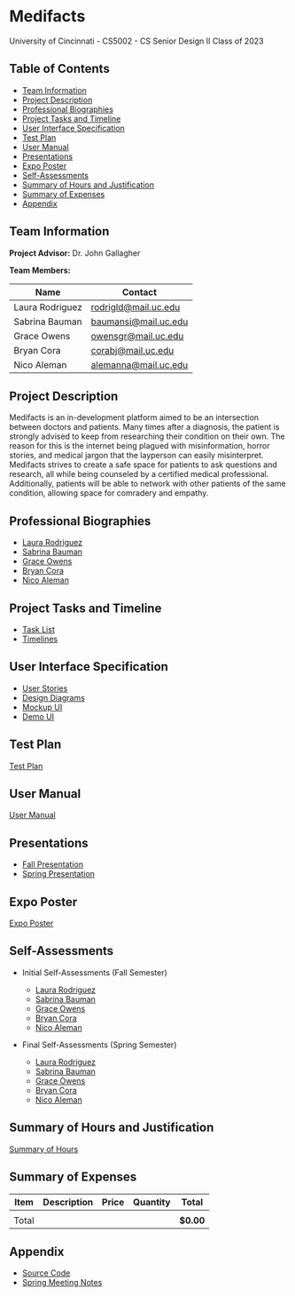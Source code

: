 # Medifacts

University of Cincinnati - CS5002 - CS Senior Design II
Class of 2023

## Table of Contents

- [Team Information](https://github.com/brinwiththevlin/medifacts/blob/main/README.md#team-information)
- [Project Description](https://github.com/brinwiththevlin/medifacts/blob/main/README.md#project-description)
- [Professional Biographies](https://github.com/brinwiththevlin/medifacts/blob/main/README.md#professional-biographies)
- [Project Tasks and Timeline](https://github.com/brinwiththevlin/medifacts/blob/main/README.md#project-tasks-and-timeline)
- [User Interface Specification](https://github.com/brinwiththevlin/medifacts/blob/main/README.md#user-interface-specification)
- [Test Plan](https://github.com/brinwiththevlin/medifacts/blob/main/README.md#test-plan)
- [User Manual](https://github.com/brinwiththevlin/medifacts/blob/main/README.md#user-manual)
- [Presentations](https://github.com/brinwiththevlin/medifacts/blob/main/README.md#presentations)
- [Expo Poster](https://github.com/brinwiththevlin/medifacts/blob/main/README.md#expo-poster)
- [Self-Assessments](https://github.com/brinwiththevlin/medifacts/blob/main/README.md#self-assessments)
- [Summary of Hours and Justification](https://github.com/brinwiththevlin/medifacts/blob/main/README.md#summary-of-hours-and-justification)
- [Summary of Expenses](https://github.com/brinwiththevlin/medifacts/blob/main/README.md#summary-of-expenses)
- [Appendix](https://github.com/brinwiththevlin/medifacts/blob/main/README.md#appendix)

## Team Information

**Project Advisor:** Dr. John Gallagher

**Team Members:**

| Name        | Contact              |
| ----------- | -------------------- |
| Laura Rodriguez | rodrigld@mail.uc.edu |
| Sabrina Bauman  | baumansi@mail.uc.edu |
| Grace Owens     | owensgr@mail.uc.edu  |
| Bryan Cora      | corabj@mail.uc.edu   |
| Nico Aleman     | alemanna@mail.uc.edu |

## Project Description

Medifacts is an in-development platform aimed to be an intersection between doctors and patients. Many times after a diagnosis, the patient is strongly advised to keep from researching their condition on their own. The reason for this is the internet being plagued with misinformation, horror stories, and medical jargon that the layperson can easily misinterpret. Medifacts strives to create a safe space for patients to ask questions and research, all while being counseled by a certified medical professional. Additionally, patients will be able to network with other patients of the same condition, allowing space for comradery and empathy.

## Professional Biographies

- [Laura Rodriguez](https://github.com/brinwiththevlin/medifacts/blob/main/professional-bios/Bauman_project.md)
- [Sabrina Bauman](https://github.com/brinwiththevlin/medifacts/blob/main/professional-bios/Bauman_project.md)
- [Grace Owens](https://github.com/brinwiththevlin/medifacts/blob/main/professional-bios/owensgr-professional_bio.md)
- [Bryan Cora](https://github.com/brinwiththevlin/medifacts/blob/main/professional-bios/professional_biography_bryan_cora.md)
- [Nico Aleman](https://github.com/brinwiththevlin/medifacts/blob/main/professional-bios/Aleman_Nicolas-Professional_Bio.md)

## Project Tasks and Timeline

- [Task List](https://github.com/brinwiththevlin/medifacts/blob/main/Tasks-Timelines/Task-List.md)
- [Timelines](https://github.com/brinwiththevlin/medifacts/blob/tree/Tasks-Timelines/Timelines)

## User Interface Specification

- [User Stories](https://github.com/brinwiththevlin/medifacts/blob/main/Stories-Diagrams-UI/UserStories.md)
- [Design Diagrams](https://github.com/brinwiththevlin/medifacts/tree/main/Stories-Diagrams-UI/Design_Diagrams)
- [Mockup UI](https://github.com/brinwiththevlin/medifacts/tree/main/Stories-Diagrams-UI/Mockup_UI)
- [Demo UI](https://github.com/brinwiththevlin/medifacts/tree/main/Stories-Diagrams-UI/Demo_UI)

## Test Plan
[Test Plan](https://github.com/brinwiththevlin/medifacts/blob/main/Test_Plan.pdf)

## User Manual

[User Manual](https://github.com/brinwiththevlin/medifacts/blob/main/User_Manual.md)

## Presentations
- [Fall Presentation](https://github.com/brinwiththevlin/medifacts/blob/main/Presentations/Medifacts_Presentation-Fall.pptx)
- [Spring Presentation](https://github.com/brinwiththevlin/medifacts/blob/main/Presentations/Medifacts_Presentation-Spring.pptx)

## Expo Poster

[Expo Poster](https://github.com/brinwiththevlin/medifacts/blob/main/Expo_Poster.pdf)


## Self-Assessments

- Initial Self-Assessments (Fall Semester)
	- [Laura Rodriguez](https://github.com/brinwiththevlin/medifacts/blob/main/Self-Assessments/Initial_(Fall)/Self_Assessment-Laura.docx)
	- [Sabrina Bauman](https://github.com/brinwiththevlin/medifacts/blob/main/Self-Assessments/Initial_(Fall)/BaumanSelfassessment.docx)
	- [Grace Owens](https://github.com/brinwiththevlin/medifacts/blob/main/Self-Assessments/Initial_(Fall)/owensgr-assessment.docx)
	- [Bryan Cora](https://github.com/brinwiththevlin/medifacts/blob/main/Self-Assessments/Initial_(Fall)/individual_capstone_assessment_bryan_cora.docx)
	- [Nico Aleman](https://github.com/brinwiththevlin/medifacts/blob/main/Self-Assessments/Initial_(Fall)/AlemanSelfAssessment.docx)

 - Final Self-Assessments (Spring Semester)
	- [Laura Rodriguez](https://github.com/brinwiththevlin/medifacts/blob/main/Self-Assessments/Final_(Spring)/laura_finalassessment.docx)
	- [Sabrina Bauman](https://github.com/brinwiththevlin/medifacts/blob/main/Self-Assessments/Initial_(Fall)/BaumanSelfassessment.docx)
	- [Grace Owens](https://github.com/brinwiththevlin/medifacts/blob/main/Self-Assessments/Final_(Spring)/owensgr_finalassessment.docx)
	- [Bryan Cora](https://github.com/brinwiththevlin/medifacts/blob/main/Self-Assessments/Initial_(Fall)/individual_capstone_assessment_bryan_cora.docx)
	- [Nico Aleman](https://github.com/brinwiththevlin/medifacts/blob/main/Self-Assessments/Initial_(Fall)/AlemanSelfAssessment.docx)

## Summary of Hours and Justification
[Summary of Hours](https://github.com/brinwiththevlin/medifacts/blob/main/SummaryOfHours.md)

## Summary of Expenses

| Item | Description | Price | Quantity | Total |
| --- | --- | --- | --- | --- |
|  |  |  |  |  |
| Total | | | | **$0.00** |

## Appendix

- [Source Code](https://github.com/brinwiththevlin/medifacts/blob/main/code/medifacts)
- [Spring Meeting Notes](https://mailuc-my.sharepoint.com/:w:/g/personal/rodrigld_mail_uc_edu/EQm5v8nuU1hOhZ8NXnyXTp8BQpFhd4Nb2ss2_JwAKndr2A?e=RDoh1j)
